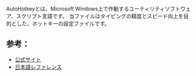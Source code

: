 AutoHotkeyとは、Microsoft Windows上で作動するユーティリティソフトウェア、スクリプト言語です。
当ファイルはタイピングの精度とスピード向上を目的とした、ホットキーの設定ファイルです。

## 参考：
- [公式サイト](https://www.autohotkey.com/)
- [日本語レファレンス](http://ahkwiki.net/Top)
